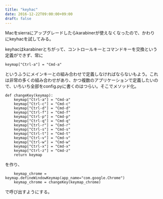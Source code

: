 ```yaml
---
title: "keyhac"
date: 2016-12-22T09:00:00+09:00
draft: false
---
```

Macをsierraにアップグレードしたらkarabinerが使えなくなったので、かわりにkeyhacを試してみる。

keyhacはkarabinerとちがって、コントロールキーとコマンドキーを交換という定義ができず、常に

```
keymap["Ctrl-a"] = "Cmd-a"
```

というふうにメインキーとの組み合わせで定義しなければならないもよう。これは非常の多くの組み合わせがあり、かつ複数のアプリケーションで定義したいので、いちいち全部をconfig.pyに書くのはつらい。そこでメソッド化。
```
def changeKey(keymap):
    keymap["Ctrl-a"] = "Cmd-a"
    keymap["Ctrl-c"] = "Cmd-c"
    keymap["Ctrl-d"] = "Cmd-d"
    keymap["Ctrl-f"] = "Cmd-f"
    keymap["Ctrl-p"] = "Cmd-p"
    keymap["Ctrl-q"] = "Cmd-q"
    keymap["Ctrl-r"] = "Cmd-r"
    keymap["Ctrl-s"] = "Cmd-s"
    keymap["Ctrl-t"] = "Cmd-t"
    keymap["Ctrl-v"] = "Cmd-v"
    keymap["Ctrl-w"] = "Cmd-w"
    keymap["Ctrl-x"] = "Cmd-x"
    keymap["Ctrl-z"] = "Cmd-z"
    return keymap
```

を作り、
```
    keymap_chrome = keymap.defineWindowKeymap(app_name="com.google.Chrome")
    keymap_chrome = changeKey(keymap_chrome)
```

で呼び出すようにする。
